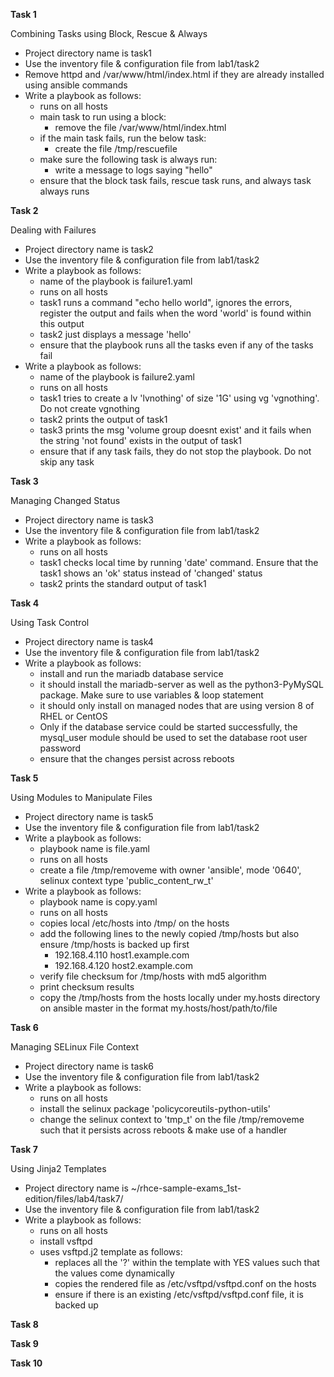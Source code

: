 
**Task 1** 

Combining Tasks using Block, Rescue & Always 

-  Project directory name is task1
-  Use the inventory file & configuration file from lab1/task2
-  Remove httpd and /var/www/html/index.html if they are already installed using ansible commands
-  Write a playbook as follows:
   - runs on all hosts
   - main task to run using a block:
     - remove the file /var/www/html/index.html
   - if the main task fails, run the below task:
     - create the file /tmp/rescuefile
   - make sure the following task is always run:
     - write a message to logs saying "hello"
   - ensure that the block task fails, rescue task runs, and always task always runs

**Task 2**

Dealing with Failures

-  Project directory name is task2
-  Use the inventory file & configuration file from lab1/task2
-  Write a playbook as follows:
   - name of the playbook is failure1.yaml
   - runs on all hosts
   - task1 runs a command "echo hello world", ignores the errors, register the output and fails when the word 'world' is found within this output
   - task2 just displays a message 'hello'
   - ensure that the playbook runs all the tasks even if any of the tasks fail
-  Write a playbook as follows:
   - name of the playbook is failure2.yaml
   - runs on all hosts
   - task1 tries to create a lv 'lvnothing' of size '1G' using vg 'vgnothing'. Do not create vgnothing
   - task2 prints the output of task1
   - task3 prints the msg 'volume group doesnt exist' and it fails when the string 'not found' exists in the output of task1
   - ensure that if any task fails, they do not stop the playbook. Do not skip any task

**Task 3**

Managing Changed Status

-  Project directory name is task3
-  Use the inventory file & configuration file from lab1/task2
-  Write a playbook as follows:
   - runs on all hosts
   - task1 checks local time by running 'date' command. Ensure that the task1 shows an 'ok' status instead of 'changed' status
   - task2 prints the standard output of task1

**Task 4**

Using Task Control

-  Project directory name is task4
-  Use the inventory file & configuration file from lab1/task2
-  Write a playbook as follows:
   - install and run the mariadb database service
   - it should install the mariadb-server as well as the python3-PyMySQL package. Make sure to use variables & loop statement
   - it should only install on managed nodes that are using version 8 of RHEL or CentOS
   - Only if the database service could be started successfully, the mysql_user module should be used to set the database root user password
   - ensure that the changes persist across reboots

**Task 5**

Using Modules to Manipulate Files

-  Project directory name is task5
-  Use the inventory file & configuration file from lab1/task2
-  Write a playbook as follows:
   - playbook name is file.yaml
   - runs on all hosts
   - create a file /tmp/removeme with owner 'ansible', mode '0640', selinux context type 'public_content_rw_t'
-  Write a playbook as follows:
   - playbook name is copy.yaml
   - runs on all hosts
   - copies local /etc/hosts into /tmp/ on the hosts
   - add the following lines to the newly copied /tmp/hosts but also ensure /tmp/hosts is backed up first
     - 192.168.4.110 host1.example.com
     - 192.168.4.120 host2.example.com
   - verify file checksum for /tmp/hosts with md5 algorithm
   - print checksum results
   - copy the /tmp/hosts from the hosts locally under my.hosts directory on ansible master in the format my.hosts/host/path/to/file

**Task 6**

Managing SELinux File Context

-  Project directory name is task6
-  Use the inventory file & configuration file from lab1/task2
-  Write a playbook as follows:
   - runs on all hosts
   - install the selinux package 'policycoreutils-python-utils'
   - change the selinux context to 'tmp_t' on the file /tmp/removeme such that it persists across reboots & make use of a handler

**Task 7**

Using Jinja2 Templates

-  Project directory name is ~/rhce-sample-exams_1st-edition/files/lab4/task7/
-  Use the inventory file & configuration file from lab1/task2
-  Write a playbook as follows:
   - runs on all hosts
   - install vsftpd
   - uses vsftpd.j2 template as follows:
     - replaces all the '?' within the template with YES values such that the values come dynamically 
     - copies the rendered file as /etc/vsftpd/vsftpd.conf on the hosts
     - ensure if there is an existing /etc/vsftpd/vsftpd.conf file, it is backed up

**Task 8**


**Task 9**


**Task 10**



